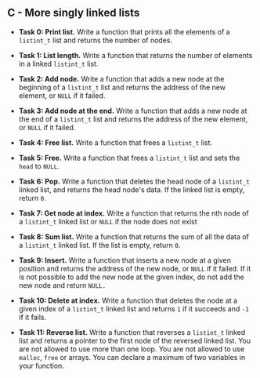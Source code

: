 ## C - More singly linked lists

- **Task 0: Print list.** Write a function that prints all the elements of a `listint_t` list and returns the number of nodes.

- **Task 1: List length.** Write a function that returns the number of elements in a linked `listint_t` list.

- **Task 2: Add node.** Write a function that adds a new node at the beginning of a `listint_t` list and returns the address of the new element, or `NULL` if it failed.

- **Task 3: Add node at the end.** Write a function that adds a new node at the end of a `listint_t` list and returns the address of the new element, or `NULL` if it failed.

- **Task 4: Free list.** Write a function that frees a `listint_t` list.

- **Task 5: Free.** Write a function that frees a `listint_t` list and sets the `head` to `NULL`.

- **Task 6: Pop.** Write a function that deletes the head node of a `listint_t` linked list, and returns the head node's data. If the linked list is empty, return `0`.

- **Task 7: Get node at index.** Write a function that returns the nth node of a `listint_t` linked list or `NULL` if the node does not exist

- **Task 8: Sum list.** Write a function that returns the sum of all the data of a `listint_t` linked list. If the list is empty, return `0`.

- **Task 9: Insert.** Write a function that inserts a new node at a given position and returns the address of the new node, or `NULL` if it failed. If it is not possible to add the new node at the given index, do not add the new node and return `NULL.`

- **Task 10: Delete at index.** Write a function that deletes the node at a given index of a `listint_t` linked list and returns `1` if it succeeds and `-1` if it fails.


- **Task 11: Reverse list.** Write a function that reverses a `listint_t` linked list and returns a pointer to the first node of the reversed linked list. You are not allowed to use more than one loop. You are not allowed to use `malloc`, `free` or arrays. You can declare a maximum of two variables in your function.
